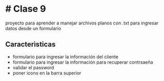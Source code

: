 

# # Clase 9

proyecto para aprender  a manejar archivos planos con .txt para ingresar datos desde un formulario

## Caracterìsticas

* formulario para ingresar la información del cliente
* formulario para ingresar la información para recuperar contrsaeña
* validar el password
* poner icono en la barra superior